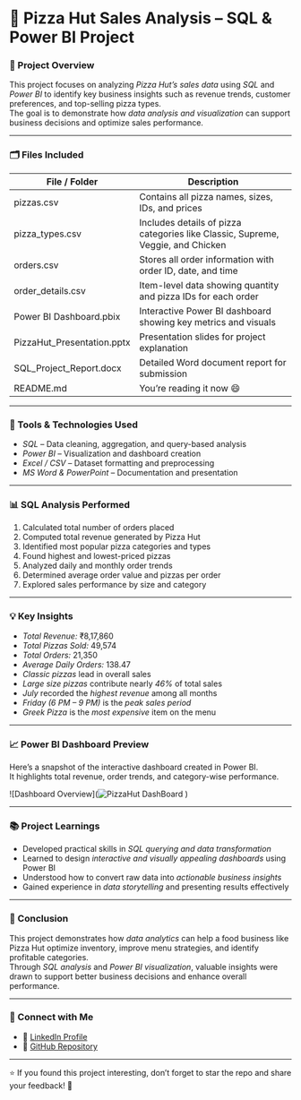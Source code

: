 # 🍕 Pizza Hut Sales Analysis – SQL & Power BI Project

### 📘 Project Overview
This project focuses on analyzing *Pizza Hut’s sales data* using *SQL* and *Power BI* to identify key business insights such as revenue trends, customer preferences, and top-selling pizza types.  
The goal is to demonstrate how *data analysis and visualization* can support business decisions and optimize sales performance.

---

### 🗂 Files Included
| File / Folder | Description |
|----------------|-------------|
| pizzas.csv | Contains all pizza names, sizes, IDs, and prices |
| pizza_types.csv | Includes details of pizza categories like Classic, Supreme, Veggie, and Chicken |
| orders.csv | Stores all order information with order ID, date, and time |
| order_details.csv | Item-level data showing quantity and pizza IDs for each order |
| Power BI Dashboard.pbix | Interactive Power BI dashboard showing key metrics and visuals |
| PizzaHut_Presentation.pptx | Presentation slides for project explanation |
| SQL_Project_Report.docx | Detailed Word document report for submission |
| README.md | You’re reading it now 😄 |

---

### 🧰 Tools & Technologies Used
- *SQL* – Data cleaning, aggregation, and query-based analysis  
- *Power BI* – Visualization and dashboard creation  
- *Excel / CSV* – Dataset formatting and preprocessing  
- *MS Word & PowerPoint* – Documentation and presentation  

---

### 📊 SQL Analysis Performed
1. Calculated total number of orders placed  
2. Computed total revenue generated by Pizza Hut  
3. Identified most popular pizza categories and types  
4. Found highest and lowest-priced pizzas  
5. Analyzed daily and monthly order trends  
6. Determined average order value and pizzas per order  
7. Explored sales performance by size and category  

---

### 💡 Key Insights
- *Total Revenue:* ₹8,17,860  
- *Total Pizzas Sold:* 49,574  
- *Total Orders:* 21,350  
- *Average Daily Orders:* 138.47  
- *Classic pizzas* lead in overall sales  
- *Large size pizzas* contribute nearly *46%* of total sales  
- *July* recorded the *highest revenue* among all months  
- *Friday (6 PM – 9 PM)* is the *peak sales period*  
- *Greek Pizza* is the *most expensive* item on the menu  

---

### 📈 Power BI Dashboard Preview
Here’s a snapshot of the interactive dashboard created in Power BI.  
It highlights total revenue, order trends, and category-wise performance.  

![Dashboard Overview](![PizzaHut DashBoard](https://github.com/user-attachments/assets/14b19f70-8b06-4fb8-8cf4-a8efa9f3c558)
)

---

### 📚 Project Learnings
- Developed practical skills in *SQL querying and data transformation*  
- Learned to design *interactive and visually appealing dashboards* using Power BI  
- Understood how to convert raw data into *actionable business insights*  
- Gained experience in *data storytelling* and presenting results effectively  

---

### 🏁 Conclusion
This project demonstrates how *data analytics* can help a food business like Pizza Hut optimize inventory, improve menu strategies, and identify profitable categories.  
Through *SQL analysis* and *Power BI visualization*, valuable insights were drawn to support better business decisions and enhance overall performance.

---

### 🔗 Connect with Me
- 💼 [LinkedIn Profile](https://www.linkedin.com/in/mukkamala-indu-7a737b250)  
- 📂 [GitHub Repository](https://github.com/mukkamalaindu2004-cpu/PizzaHut-Sales-Analysis)

---

⭐ If you found this project interesting, don’t forget to star the repo and share your feedback! 🌟
